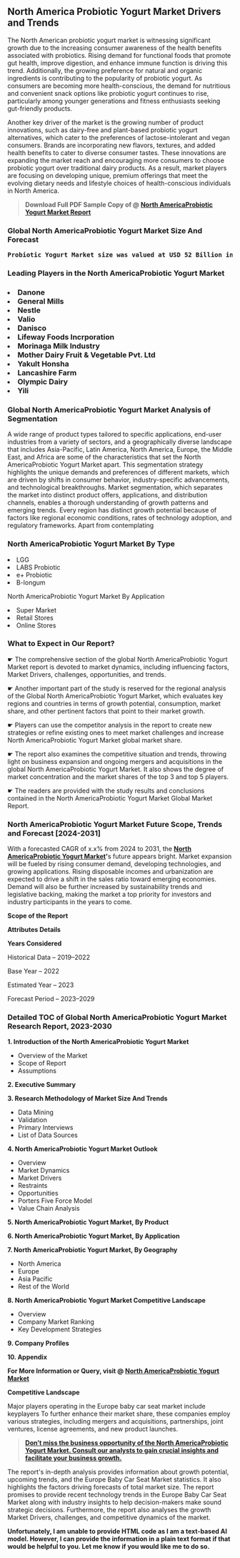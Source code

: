 <p><h2>North America Probiotic Yogurt Market Drivers and Trends</h2><p>The North American probiotic yogurt market is witnessing significant growth due to the increasing consumer awareness of the health benefits associated with probiotics. Rising demand for functional foods that promote gut health, improve digestion, and enhance immune function is driving this trend. Additionally, the growing preference for natural and organic ingredients is contributing to the popularity of probiotic yogurt. As consumers are becoming more health-conscious, the demand for nutritious and convenient snack options like probiotic yogurt continues to rise, particularly among younger generations and fitness enthusiasts seeking gut-friendly products.<p>Another key driver of the market is the growing number of product innovations, such as dairy-free and plant-based probiotic yogurt alternatives, which cater to the preferences of lactose-intolerant and vegan consumers. Brands are incorporating new flavors, textures, and added health benefits to cater to diverse consumer tastes. These innovations are expanding the market reach and encouraging more consumers to choose probiotic yogurt over traditional dairy products. As a result, market players are focusing on developing unique, premium offerings that meet the evolving dietary needs and lifestyle choices of health-conscious individuals in North America.</p></p><blockquote id="" class=""><strong>Download Full PDF Sample Copy of @&nbsp;<a href="https://www.verifiedmarketreports.com/download-sample/?rid=738768&utm_source=GitHub-Jan&utm_medium=281" target="_blank">North AmericaProbiotic Yogurt Market Report</a>&nbsp;&nbsp;</strong></blockquote><h3 id="" class=""><strong>Global&nbsp;North AmericaProbiotic Yogurt Market Size And Forecast</strong></h3><pre class="reader-text-block__code-block"><strong>Probiotic Yogurt Market size was valued at USD 52 Billion in 2022 and is projected to reach USD 83 Billion by 2030, growing at a CAGR of 6.3% from 2024 to 2030.</strong></pre><h3 id="" class="">Leading Players in the&nbsp;North AmericaProbiotic Yogurt Market</h3><h3 class=""></Li><Li>Danone</Li><Li> General Mills</Li><Li> Nestle</Li><Li> Valio</Li><Li> Danisco</Li><Li> Lifeway Foods Incrporation</Li><Li> Morinaga Milk Industry</Li><Li> Mother Dairy Fruit & Vegetable Pvt. Ltd</Li><Li> Yakult Honsha</Li><Li> Lancashire Farm</Li><Li> Olympic Dairy</Li><Li> Yili</h3><h3 id="" class="">Global&nbsp;North AmericaProbiotic Yogurt Market Analysis of Segmentation</h3><p id="" class="">A wide range of product types tailored to specific applications, end-user industries from a variety of sectors, and a geographically diverse landscape that includes Asia-Pacific, Latin America, North America, Europe, the Middle East, and Africa are some of the characteristics that set the North AmericaProbiotic Yogurt Market apart. This segmentation strategy highlights the unique demands and preferences of different markets, which are driven by shifts in consumer behavior, industry-specific advancements, and technological breakthroughs. Market segmentation, which separates the market into distinct product offers, applications, and distribution channels, enables a thorough understanding of growth patterns and emerging trends. Every region has distinct growth potential because of factors like regional economic conditions, rates of technology adoption, and regulatory frameworks. Apart from contemplating</p><h3 id="" class="">North AmericaProbiotic Yogurt Market&nbsp;By Type</h3><p></Li><Li>LGG</Li><Li> LABS Probiotic</Li><Li> e+ Probiotic</Li><Li> B-longum</p><div class="" data-test-id=""><p>North AmericaProbiotic Yogurt Market&nbsp;By Application</p></div><p class=""></Li><Li>Super Market</Li><Li> Retail Stores</Li><Li> Online Stores</p><div class="" data-test-id=""><h3><span class="">What to Expect in Our Report?</span></h3></div><div class="" data-test-id=""><p><span class="">☛ The comprehensive section of the global North AmericaProbiotic Yogurt Market report is devoted to market dynamics, including influencing factors, Market Drivers, challenges, opportunities, and trends.</span></p></div><div class="" data-test-id=""><p><span class="">☛ Another important part of the study is reserved for the regional analysis of the Global North AmericaProbiotic Yogurt Market, which evaluates key regions and countries in terms of growth potential, consumption, market share, and other pertinent factors that point to their market growth.</span></p></div><div class="" data-test-id=""><p><span class="">☛ Players can use the competitor analysis in the report to create new strategies or refine existing ones to meet market challenges and increase North AmericaProbiotic Yogurt Market global market share.</span></p></div><div class="" data-test-id=""><p><span class="">☛ The report also examines the competitive situation and trends, throwing light on business expansion and ongoing mergers and acquisitions in the global North AmericaProbiotic Yogurt Market. It also shows the degree of market concentration and the market shares of the top 3 and top 5 players.</span></p></div><div class="" data-test-id=""><p><span class="">☛ The readers are provided with the study results and conclusions contained in the North AmericaProbiotic Yogurt Market Global Market Report.</span></p></div><div class="" data-test-id=""><h3><span class="">North AmericaProbiotic Yogurt Market Future Scope, Trends and Forecast [2024-2031]</span></h3></div><div class="" data-test-id=""><p><span class="">With a forecasted CAGR of x.x% from 2024 to 2031, the <strong><a href="https://www.verifiedmarketreports.com/download-sample/?rid=738768&utm_source=GitHub-Jan&utm_medium=281" target="_blank">North AmericaProbiotic Yogurt Market</a>'</strong>s future appears bright. Market expansion will be fueled by rising consumer demand, developing technologies, and growing applications. Rising disposable incomes and urbanization are expected to drive a shift in the sales ratio toward emerging economies. Demand will also be further increased by sustainability trends and legislative backing, making the market a top priority for investors and industry participants in the years to come.</span></p><p id="ember66" class="ember-view reader-text-block__paragraph"><strong>Scope of the Report</strong></p><p id="ember67" class="ember-view reader-text-block__paragraph"><strong>Attributes Details</strong></p><p id="ember68" class="ember-view reader-text-block__paragraph"><strong>Years Considered</strong></p><p id="ember69" class="ember-view reader-text-block__paragraph">Historical Data &ndash; 2019&ndash;2022</p><p id="ember70" class="ember-view reader-text-block__paragraph">Base Year &ndash; 2022</p><p id="ember71" class="ember-view reader-text-block__paragraph">Estimated Year &ndash; 2023</p><p id="ember72" class="ember-view reader-text-block__paragraph">Forecast Period &ndash; 2023&ndash;2029</p></div><h3 id="" class="">Detailed TOC of Global North AmericaProbiotic Yogurt Market Research Report, 2023-2030</h3><p id="" class=""><strong>1. Introduction of the North AmericaProbiotic Yogurt Market</strong></p><ul><li>Overview of the Market</li><li>Scope of Report</li><li>Assumptions</li></ul><p id="" class=""><strong>2. Executive Summary</strong></p><p id="" class=""><strong>3. Research Methodology of Market Size And Trends</strong></p><ul><li>Data Mining</li><li>Validation</li><li>Primary Interviews</li><li>List of Data Sources</li></ul><p id="" class=""><strong>4. North AmericaProbiotic Yogurt Market Outlook</strong></p><ul><li>Overview</li><li>Market Dynamics</li><li>Market Drivers</li><li>Restraints</li><li>Opportunities</li><li>Porters Five Force Model</li><li>Value Chain Analysis</li></ul><p id="" class=""><strong>5. North AmericaProbiotic Yogurt Market, By Product</strong></p><p id="" class=""><strong>6. North AmericaProbiotic Yogurt Market, By Application</strong></p><p id="" class=""><strong>7. North AmericaProbiotic Yogurt Market, By Geography</strong></p><ul><li>North America</li><li>Europe</li><li>Asia Pacific</li><li>Rest of the World</li></ul><p id="" class=""><strong>8. North AmericaProbiotic Yogurt Market Competitive Landscape</strong></p><ul><li>Overview</li><li>Company Market Ranking</li><li>Key Development Strategies</li></ul><p id="" class=""><strong>9. Company Profiles</strong></p><p id="" class=""><strong>10. Appendix</strong></p><p><strong>For More Information or Query, visit&nbsp;@ <a href="https://www.verifiedmarketreports.com/product/probiotic-yogurt-market/" target="_blank">North AmericaProbiotic Yogurt Market</a></strong></p><p id="ember61" class="ember-view reader-text-block__paragraph"><strong>Competitive Landscape</strong></p><p id="ember62" class="ember-view reader-text-block__paragraph">Major players operating in the Europe baby car seat market include keyplayers To further enhance their market share, these companies employ various strategies, including mergers and acquisitions, partnerships, joint ventures, license agreements, and new product launches.</p><blockquote id="ember63" class="ember-view reader-text-block__blockquote"><strong><a href="https://www.verifiedmarketreports.com/download-sample/?rid=738768&utm_source=GitHub-Jan&utm_medium=281" target="_blank">Don&rsquo;t miss the business opportunity of the North AmericaProbiotic Yogurt Market. Consult our analysts to gain crucial insights and facilitate your business growth.</a></strong></blockquote><p id="ember64" class="ember-view reader-text-block__paragraph">The report's in-depth analysis provides information about growth potential, upcoming trends, and the Europe Baby Car Seat Market statistics. It also highlights the factors driving forecasts of total market size. The report promises to provide recent technology trends in the Europe Baby Car Seat Market along with industry insights to help decision-makers make sound strategic decisions. Furthermore, the report also analyses the growth Market Drivers, challenges, and competitive dynamics of the market.</p><p class="ember-view reader-text-block__paragraph"><strong>Unfortunately, I am unable to provide HTML code as I am a text-based AI model. However, I can provide the information in a plain text format if that would be helpful to you. Let me know if you would like me to do so.</strong></p>

